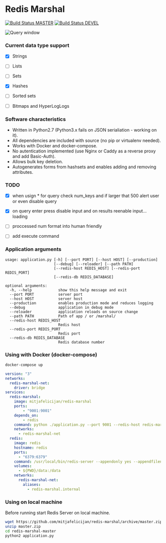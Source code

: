 # Redis Marshal

[![Build Status MASTER](https://travis-ci.org/mitjafelicijan/redis-marshal.svg?branch=master)](https://travis-ci.org/mitjafelicijan/redis-marshal) [![Build Status DEVEL](https://travis-ci.org/mitjafelicijan/redis-marshal.svg?branch=devel)](https://travis-ci.org/mitjafelicijan/redis-marshal)

![Query window](https://user-images.githubusercontent.com/296714/40736271-de176370-643d-11e8-9ebe-4d0289893cc7.png)


### Current data type support

- [x] Strings
- [ ] Lists
- [ ] Sets
- [x] Hashes
- [ ] Sorted sets
- [ ] Bitmaps and HyperLogLogs


### Software characteristics

- Written in Python2.7 (Python3.x fails on JSON serialiation - working on it).
- All dependencies are included with source (no pip or virtualenv needed).
- Works with Docker and docker-compose.
- No autentication implemented (use Nginx or Caddy as a reverse proxy and add Basic-Auth).
- Allows bulk key deletion.
- Autogenerates forms from hashsets and enables adding and removing attributes.


### TODO

- [x] when usign * for query check num_keys and if larger that 500 alert user or even disable query
- [x] on query enter press disable input and on results reenable input... loading
- [ ] proccessed num format into human friendly
- [ ] add execute command


### Application arguments

```
usage: application.py [-h] [--port PORT] [--host HOST] [--production]
                      [--debug] [--reloader] [--path PATH]
                      [--redis-host REDIS_HOST] [--redis-port REDIS_PORT]
                      [--redis-db REDIS_DATABASE]

optional arguments:
  -h, --help            show this help message and exit
  --port PORT           server port
  --host HOST           server host
  --production          enables production mode and reduces logging
  --debug               application in debug mode
  --reloader            application reloads on source change
  --path PATH           Path of app / or /marshal/
  --redis-host REDIS_HOST
                        Redis host
  --redis-port REDIS_PORT
                        Redis port
  --redis-db REDIS_DATABASE
                        Redis database number
```


### Using with Docker (docker-compose)

```sh
docker-compose up
```

```yaml
version: "3"
networks:
  redis-marshal-net:
    driver: bridge
services:
  redis-marshal:
    image: mitjafelicijan/redis-marshal
    ports:
        - "9001:9001"
    depends_on:
        - redis
    command: python ./application.py --port 9001 --redis-host redis-marshal.internal
    networks:
      - redis-marshal-net
  redis:
    image: redis
    hostname: redis
    ports:
      - "6379:6379"
    command: /usr/local/bin/redis-server --appendonly yes --appendfilename history.aof
    volumes:
      - ${PWD}/data:/data
    networks:
      redis-marshal-net:
        aliases:
          - redis-marshal.internal
```


### Using on local machine

Before running start Redis Server on local machine.

```sh
wget https://github.com/mitjafelicijan/redis-marshal/archive/master.zip
unzip master.zip
cd redis-marshal-master
python2 application.py
```
